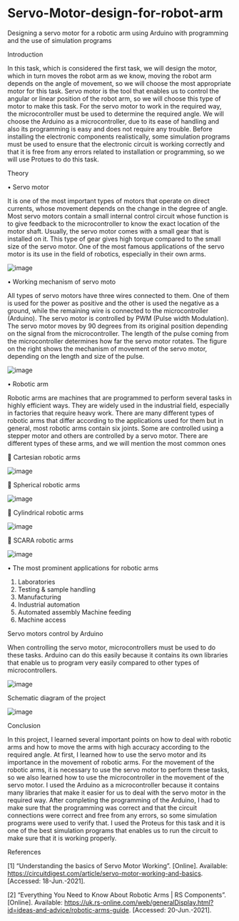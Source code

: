 # Servo-Motor-design-for-robot-arm
Designing a servo motor for a robotic arm using Arduino with programming and the use of simulation programs 



Introduction 

In this task, which is considered the first task, we will design the motor, which in turn moves the robot arm as we know, moving the robot arm depends on the angle of movement, so we will choose the most appropriate motor for this task. Servo motor is the tool that enables us to control the angular or linear position of the robot arm, so we will choose this type of motor to make this task. For the servo motor to work in the required way, the microcontroller must be used to determine the required angle. We will choose the Arduino as a microcontroller, due to its ease of handling and also its programming is easy and does not require any trouble. Before installing the electronic components realistically, some simulation programs must be used to ensure that the electronic circuit is working correctly and that it is free from any errors related to installation or programming, so we will use Protues to do this task.  

Theory 


•	Servo motor

It is one of the most important types of motors that operate on direct currents, whose movement depends on the change in the degree of angle. Most servo motors contain a small internal control circuit whose function is to give feedback to the microcontroller to know the exact location of the motor shaft. Usually, the servo motor comes with a small gear that is installed on it. This type of gear gives high torque compared to the small size of the servo motor. One of the most famous applications of the servo motor is its use in the field of robotics, especially in their own arms. 


![image](https://user-images.githubusercontent.com/85449693/122657944-8e5e0200-d170-11eb-85e5-48bde2dd5b0f.png)

•	Working mechanism of servo moto

All types of servo motors have three wires connected to them. One of them is used for the power as positive and the other is used the negative as a ground, while the remaining wire is connected to the microcontroller (Arduino). The servo motor is controlled by PWM (Pulse width Modulation). The servo motor moves by 90 degrees from its original position depending on the signal from the microcontroller. The length of the pulse coming from the microcontroller determines how far the servo motor rotates. The figure on the right shows the mechanism of movement of the servo motor, depending on the length and size of the pulse.

![image](https://user-images.githubusercontent.com/85449693/122657949-9ae25a80-d170-11eb-9533-eb1140252018.png)


•	Robotic arm

Robotic arms are machines that are programmed to perform several tasks in highly efficient ways. They are widely used in the industrial field, especially in factories that require heavy work. There are many different types of robotic arms that differ according to the applications used for them but in general, most robotic arms contain six joints. Some are controlled using a stepper motor and others are controlled by a servo motor. There are different types of these arms, and we will mention the most common ones

	Cartesian robotic arms

![image](https://user-images.githubusercontent.com/85449693/122657956-b188b180-d170-11eb-985c-ce5e175007aa.png)





	Spherical robotic arms

![image](https://user-images.githubusercontent.com/85449693/122658005-13e1b200-d171-11eb-92ab-72d3b95201cd.png)




	Cylindrical robotic arms

![image](https://user-images.githubusercontent.com/85449693/122658009-1ba15680-d171-11eb-9408-89caea30ef3f.png)






	SCARA robotic arms

![image](https://user-images.githubusercontent.com/85449693/122658015-252abe80-d171-11eb-97f3-96c7ab8f6890.png)



•	The most prominent applications for robotic arms
1.	Laboratories
2.	Testing & sample handling
3.	Manufacturing
4.	Industrial automation
5.	Automated assembly Machine feeding
6.	Machine access


Servo motors control by Arduino


When controlling the servo motor, microcontrollers must be used to do these tasks. Arduino can do this easily because it contains its own libraries that enable us to program very easily compared to other types of microcontrollers. 


![image](https://user-images.githubusercontent.com/85449693/122684499-5c9b7880-d20e-11eb-8da2-b2e97d9ecb37.png)


Schematic diagram of the project 


![image](https://user-images.githubusercontent.com/85449693/122684514-7046df00-d20e-11eb-85ee-e045d6052069.png)




Conclusion 



In this project, I learned several important points on how to deal with robotic arms and how to move the arms with high accuracy according to the required angle. At first, I learned how to use the servo motor and its importance in the movement of robotic arms. For the movement of the robotic arms, it is necessary to use the servo motor to perform these tasks, so we also learned how to use the microcontroller in the movement of the servo motor. I used the Arduino as a microcontroller because it contains many libraries that make it easier for us to deal with the servo motor in the required way. After completing the programming of the Arduino, I had to make sure that the programming was correct and that the circuit connections were correct and free from any errors, so some simulation programs were used to verify that. I used the Proteus for this task and it is one of the best simulation programs that enables us to run the circuit to make sure that it is working properly. 











References 


[1]
“Understanding the basics of Servo Motor Working”. [Online]. Available: https://circuitdigest.com/article/servo-motor-working-and-basics. [Accessed: 18-Jun.-2021].

[2]
“Everything You Need to Know About Robotic Arms | RS Components”. [Online]. Available: https://uk.rs-online.com/web/generalDisplay.html?id=ideas-and-advice/robotic-arms-guide. [Accessed: 20-Jun.-2021].












